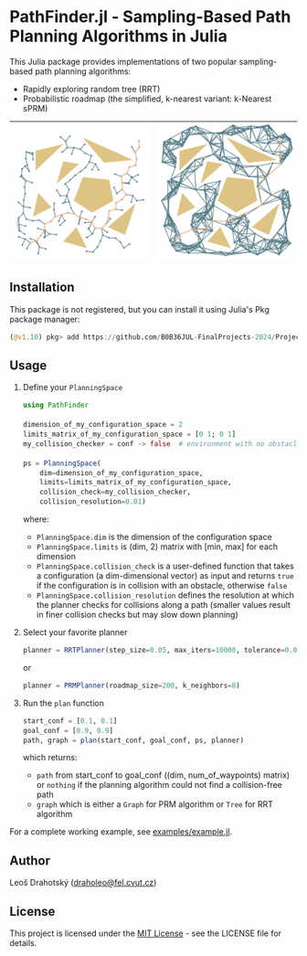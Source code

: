 # PathFinder.jl - Sampling-Based Path Planning Algorithms in Julia

This Julia package provides implementations of two popular sampling-based path planning algorithms:

- Rapidly exploring random tree (RRT)
- Probabilistic roadmap (the simplified, k-nearest variant: k-Nearest sPRM)

|![RRT](examples/results/rrt_hard.svg) |![PRM](examples/results/prm_hard.svg) |
|--------------------------------------|--------------------------------------|

## Installation

This package is not registered, but you can install it using Julia's Pkg package manager:

```julia
(@v1.10) pkg> add https://github.com/B0B36JUL-FinalProjects-2024/Project_draholeo
```

## Usage

1. Define your `PlanningSpace`

    ```julia
    using PathFinder

    dimension_of_my_configuration_space = 2
    limits_matrix_of_my_configuration_space = [0 1; 0 1]
    my_collision_checker = conf -> false  # environment with no obstacles

    ps = PlanningSpace(
        dim=dimension_of_my_configuration_space,
        limits=limits_matrix_of_my_configuration_space,
        collision_check=my_collision_checker,
        collision_resolution=0.01)
    ```
    where:
    - `PlanningSpace.dim` is the dimension of the configuration space
    - `PlanningSpace.limits` is (dim, 2) matrix with [min, max] for each dimension
    - `PlanningSpace.collision_check` is a user-defined function that takes a configuration (a dim-dimensional vector) as input and returns `true` if the configuration is in collision with an obstacle, otherwise `false`
    - `PlanningSpace.collision_resolution` defines the resolution at which the planner checks for collisions along a path (smaller values result in finer collision checks but may slow down planning)

2. Select your favorite planner

    ```julia
    planner = RRTPlanner(step_size=0.05, max_iters=10000, tolerance=0.05)
    ```
    or
    ```julia
    planner = PRMPlanner(roadmap_size=200, k_neighbors=8)
    ```


3. Run the `plan` function
    
    ```julia
    start_conf = [0.1, 0.1]
    goal_conf = [0.9, 0.9]
    path, graph = plan(start_conf, goal_conf, ps, planner)
    ```
    which returns:
    - `path` from start_conf to goal_conf ((dim, num_of_waypoints) matrix) or `nothing` if the planning algorithm could not find a collision-free path
    - `graph` which is either a `Graph` for PRM algorithm or `Tree` for RRT algorithm

For a complete working example, see [examples/example.jl](examples/example.jl).

## Author

Leoš Drahotský (draholeo@fel.cvut.cz)

## License

This project is licensed under the [MIT License](LICENSE) - see the LICENSE file for details.
